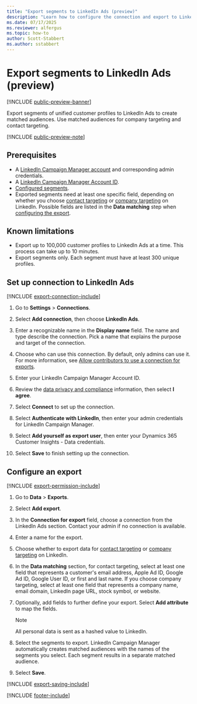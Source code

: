 ```yaml
---
title: "Export segments to LinkedIn Ads (preview)"
description: "Learn how to configure the connection and export to LinkedIn Ads."
ms.date: 07/17/2025
ms.reviewer: alfergus
ms.topic: how-to
author: Scott-Stabbert
ms.author: sstabbert
---
```


# Export segments to LinkedIn Ads (preview)

[!INCLUDE [public-preview-banner](includes/public-preview-banner.md)]

Export segments of unified customer profiles to LinkedIn Ads to create matched audiences. Use matched audiences for company targeting and contact targeting.

[!INCLUDE [public-preview-note](includes/public-preview-note.md)]

## Prerequisites

- A [LinkedIn Campaign Manager account](https://business.linkedin.com/marketing-solutions/ads) and corresponding admin credentials.
- A [LinkedIn Campaign Manager Account ID](https://www.linkedin.com/help/lms/answer/a424270).
- [Configured segments](segments.md).
- Exported segments need at least one specific field, depending on whether you choose [contact targeting](https://business.linkedin.com/marketing-solutions/ad-targeting/contact-targeting) or [company targeting](https://business.linkedin.com/marketing-solutions/ad-targeting/account-targeting) on LinkedIn. Possible fields are listed in the **Data matching** step when [configuring the export](#configure-an-export).

## Known limitations

- Export up to 100,000 customer profiles to LinkedIn Ads at a time. This process can take up to 10 minutes.
- Export segments only. Each segment must have at least 300 unique profiles.

## Set up connection to LinkedIn Ads

[!INCLUDE [export-connection-include](includes/export-connection-admn.md)]

1. Go to **Settings** > **Connections**.

1. Select **Add connection**, then choose **LinkedIn Ads**.

1. Enter a recognizable name in the **Display name** field. The name and type describe the connection. Pick a name that explains the purpose and target of the connection.

1. Choose who can use this connection. By default, only admins can use it. For more information, see [Allow contributors to use a connection for exports](connections.md#allow-contributors-to-use-a-connection-for-exports).

1. Enter your LinkedIn Campaign Manager Account ID.

1. Review the [data privacy and compliance](connections.md#data-privacy-and-compliance) information, then select **I agree**.

1. Select **Connect** to set up the connection.

1. Select **Authenticate with LinkedIn**, then enter your admin credentials for LinkedIn Campaign Manager.

1. Select **Add yourself as export user**, then enter your Dynamics 365 Customer Insights - Data credentials.

1. Select **Save** to finish setting up the connection.

## Configure an export

[!INCLUDE [export-permission-include](includes/export-permission.md)]

1. Go to **Data** > **Exports**.

1. Select **Add export**.

1. In the **Connection for export** field, choose a connection from the LinkedIn Ads section. Contact your admin if no connection is available.

1. Enter a name for the export.

1. Choose whether to export data for [contact targeting](https://business.linkedin.com/marketing-solutions/ad-targeting/contact-targeting) or [company targeting](https://business.linkedin.com/marketing-solutions/ad-targeting/account-targeting) on LinkedIn.

1. In the **Data matching** section, for contact targeting, select at least one field that represents a customer's email address, Apple Ad ID, Google Ad ID, Google User ID, or first and last name. If you choose company targeting, select at least one field that represents a company name, email domain, LinkedIn page URL, stock symbol, or website.

1. Optionally, add fields to further define your export. Select **Add attribute** to map the fields.

   > [!NOTE]
   > All personal data is sent as a hashed value to LinkedIn.

1. Select the segments to export. LinkedIn Campaign Manager automatically creates matched audiences with the names of the segments you select. Each segment results in a separate matched audience.

1. Select **Save**.

[!INCLUDE [export-saving-include](includes/export-saving.md)]

[!INCLUDE [footer-include](includes/footer-banner.md)]
